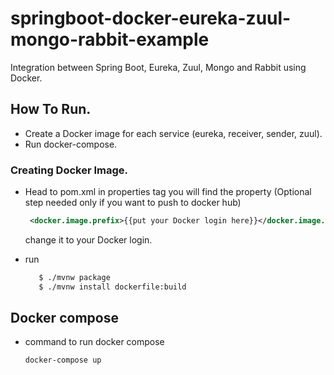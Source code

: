 # springboot-docker-eureka-zuul-mongo-rabbit-example

Integration between Spring Boot, Eureka, Zuul, Mongo and Rabbit using Docker.

## How To Run.
- Create a Docker image for each service (eureka, receiver, sender, zuul).
- Run docker-compose.

### Creating Docker Image.
- Head to pom.xml in properties tag you will find the property (Optional step needed only if you want to push to docker hub)
   ```xml
    <docker.image.prefix>{{put your Docker login here}}</docker.image.prefix>
    ```
    change it to your Docker login.
    
- run
     ```sh
        $ ./mvnw package
        $ ./mvnw install dockerfile:build
    ```

## Docker compose
-    command to run docker compose
        ```sh
        docker-compose up
        ```
